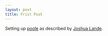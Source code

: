 ```yaml
---
layout: post
title: Frist Psot
---
```


Setting up <a href="https://github.com/poole/poole">poole</a> as described by
<a href="http://joshualande.com/jekyll-github-pages-poole">Joshua Lande</a>.

